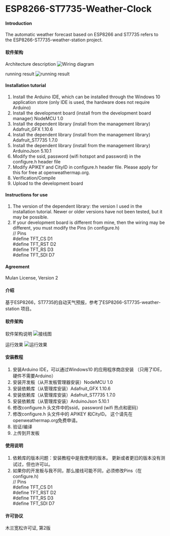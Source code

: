 # ESP8266-ST7735-Weather-Clock

#### Introduction 
The automatic weather forecast based on ESP8266 and ST7735 refers to the ESP8266-ST7735-weather-station project. 

#### 软件架构
Architecture description 
![Wiring diagram ](https://images.gitee.com/uploads/images/2021/0326/080452_e6d8a2cb_335951.png "屏幕截图.png")

running result 
![running result ](https://images.gitee.com/uploads/images/2021/0328/175526_1bd8c44e_335951.png "屏幕截图.png")

#### Installation tutorial 

1. Install the Arduino IDE, which can be installed through the Windows 10 application store (only IDE is used, the hardware does not require Arduino)
2. Install the development board (install from the development board manager) NodeMCU 1.0
3. Install the dependent library (install from the management library) Adafruit_GFX 1.10.6
4. Install the dependent library (install from the management library) Adafruit_ST7735 1.7.0
5. Install the dependent library (install from the management library) ArduinoJson 5.10.1
6. Modify the ssid, password (wifi hotspot and password) in the configure.h header file
7. Modify APIKEY and CityID in configure.h header file. Please apply for this for free at openweathermap.org.
8. Verification/Compile
9. Upload to the development board 

#### Instructions for use 

1. The version of the dependent library: the version I used in the installation tutorial. Newer or older versions have not been tested, but it may be possible.  
2. If your development board is different from mine, then the wiring may be different, you must modify the Pins (in configure.h)   
// Pins  
#define TFT_CS     D1  
#define TFT_RST    D2  
#define TFT_RS     D3     
#define TFT_SDI    D7     


#### Agreement
Mulan License, Version 2 

#### 介绍
基于ESP8266，ST7735的自动天气预报，参考了ESP8266-ST7735-weather-station 项目。

#### 软件架构
软件架构说明
![接线图](https://images.gitee.com/uploads/images/2021/0326/080452_e6d8a2cb_335951.png "屏幕截图.png")

运行效果
![运行效果](https://images.gitee.com/uploads/images/2021/0328/175526_1bd8c44e_335951.png "屏幕截图.png")

#### 安装教程

1.  安装Arduino IDE，可以通过Windows10 的应用程序商店安装  （只用了IDE，硬件不需要Arduino）
2.  安装开发板（从开发板管理器安装）NodeMCU 1.0
3.  安装依赖库（从管理库安装）Adafruit_GFX 1.10.6
4.  安装依赖库（从管理库安装）Adafruit_ST7735  1.7.0
5.  安装依赖库（从管理库安装）ArduinoJson 5.10.1 
6.  修改configure.h 头文件中的ssid，password (wifi 热点和密码）
7.  修改configure.h 头文件中的 APIKEY 和CityID。 这个请先在 openweathermap.org免费申请。 
8.  验证/编译
9.  上传到开发板

#### 使用说明

1.  依赖库的版本问题：安装教程中是我使用的版本。 更新或者更旧的版本没有测试过，但也许可以。
2.  如果你的开发板与我不同，那么接线可能不同，必须修改Pins（在configure.h)   
// Pins  
#define TFT_CS     D1  
#define TFT_RST    D2  
#define TFT_RS     D3     
#define TFT_SDI    D7     


#### 许可协议
木兰宽松许可证, 第2版